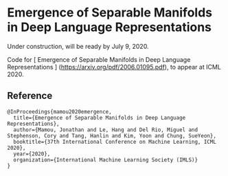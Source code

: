 # Emergence of Separable Manifolds in Deep Language Representations

Under construction, will be ready by July 9, 2020.

Code for [ Emergence of Separable Manifolds in Deep Language Representations ] (https://arxiv.org/pdf/2006.01095.pdf), to appear at ICML 2020.


## Reference

```
@InProceedings{mamou2020emergence,
  title={Emergence of Separable Manifolds in Deep Language Representations},
  author={Mamou, Jonathan and Le, Hang and Del Rio, Miguel and Stephenson, Cory and Tang, Hanlin and Kim, Yoon and Chung, SueYeon},
  booktitle={37th International Conference on Machine Learning, ICML 2020},
  year={2020},
  organization={International Machine Learning Society (IMLS)}
}
```
